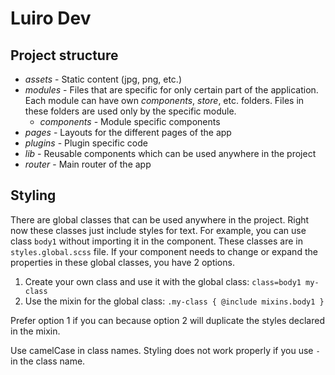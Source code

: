 # Luiro Dev

## Project structure
* *assets* - Static content (jpg, png, etc.)
* *modules* - Files that are specific for only certain part of the application. Each module can have own *components*, *store*, etc. folders. Files in these folders are used only by the specific module.
  * *components* - Module specific components
* *pages* - Layouts for the different pages of the app
* *plugins* - Plugin specific code
* *lib* - Reusable components which can be used anywhere in the project
* *router* - Main router of the app

## Styling
There are global classes that can be used anywhere in the project. Right now these classes just include styles for text.
For example, you can use class `body1` without importing it in the component. These classes are in `styles.global.scss` file.
If your component needs to change or expand the properties in these global classes, you have 2 options.

1. Create your own class and use it with the global class: `class=body1 my-class`
2. Use the mixin for the global class: `.my-class { @include mixins.body1 }`

Prefer option 1 if you can because option 2 will duplicate the styles declared in the mixin.

Use camelCase in class names. Styling does not work properly if you use `-`in the class name.
